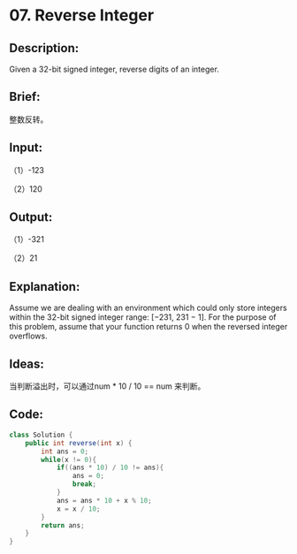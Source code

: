 # 07. Reverse Integer

## Description:

Given a 32-bit signed integer, reverse digits of an integer.

## Brief:

整数反转。

## Input:

（1）-123

（2）120

## Output:

（1）-321

（2）21

## Explanation:

Assume we are dealing with an environment which could only store integers within the 32-bit signed integer range: [−231, 231 − 1]. For the purpose of this problem, assume that your function returns 0 when the reversed integer overflows.

## Ideas:

当判断溢出时，可以通过num * 10 / 10 == num 来判断。
## Code:

```java
class Solution {
    public int reverse(int x) {
        int ans = 0;
        while(x != 0){
            if((ans * 10) / 10 != ans){
                ans = 0;
                break;
            }
            ans = ans * 10 + x % 10;
            x = x / 10;
        }
        return ans;
    }
}
```

